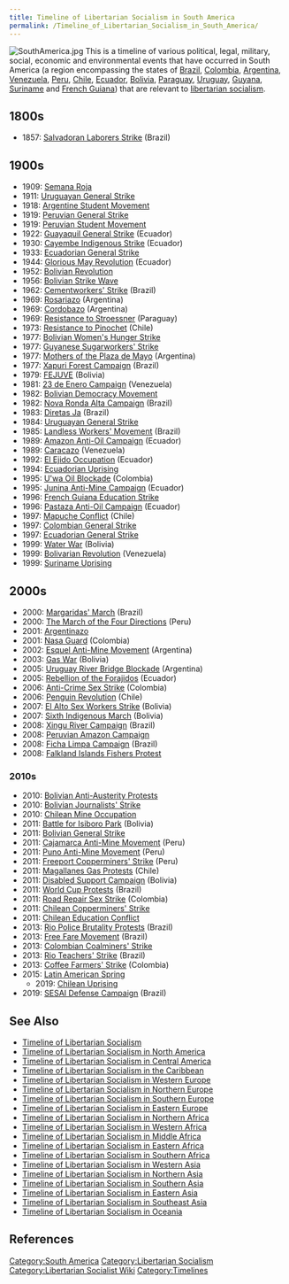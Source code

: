 ```yaml
---
title: Timeline of Libertarian Socialism in South America
permalink: /Timeline_of_Libertarian_Socialism_in_South_America/
---
```


![](SouthAmerica.jpg "SouthAmerica.jpg") This is a timeline of various
political, legal, military, social, economic and environmental events
that have occurred in South America (a region encompassing the states of
[Brazil](Brazil "wikilink"), [Colombia](Colombia "wikilink"),
[Argentina](Argentina "wikilink"), [Venezuela](Venezuela "wikilink"),
[Peru](Peru "wikilink"), [Chile](Chile "wikilink"),
[Ecuador](Ecuador "wikilink"), [Bolivia](Bolivia "wikilink"),
[Paraguay](Paraguay "wikilink"), [Uruguay](Uruguay "wikilink"),
[Guyana](Guyana "wikilink"), [Suriname](Suriname "wikilink") and [French
Guiana](French_Guiana "wikilink")) that are relevant to [libertarian
socialism](Libertarian_Socialism "wikilink").

## 1800s

- 1857: [Salvadoran Laborers
  Strike](Salvadoran_Laborers_Strike_(1857) "wikilink") (Brazil)

## 1900s

- 1909: [Semana Roja](Semana_Roja_(Argentina) "wikilink")
- 1911: [Uruguayan General
  Strike](Uruguayan_General_Strike_(1911) "wikilink")
- 1918: [Argentine Student
  Movement](Argentine_Student_Movement_(1918) "wikilink")
- 1919: [Peruvian General
  Strike](Peruvian_General_Strike_(1919) "wikilink")
- 1919: [Peruvian Student
  Movement](Peruvian_Student_Movement_(1919) "wikilink")
- 1922: [Guayaquil General
  Strike](Guayaquil_General_Strike_(1922) "wikilink") (Ecuador)
- 1930: [Cayembe Indigenous
  Strike](Cayembe_Indigenous_Strike "wikilink") (Ecuador)
- 1933: [Ecuadorian General
  Strike](Ecuadorian_General_Strike_(1933) "wikilink")
- 1944: [Glorious May Revolution](Glorious_May_Revolution "wikilink")
  (Ecuador)
- 1952: [Bolivian Revolution](Bolivian_Revolution "wikilink")
- 1956: [Bolivian Strike Wave](Bolivian_Strike_Wave_(1950s) "wikilink")
- 1962: [Cementworkers'
  Strike](Cementworkers'_Strike_(Brazil) "wikilink") (Brazil)
- 1969: [Rosariazo](Rosariazo "wikilink") (Argentina)
- 1969: [Cordobazo](Cordobazo "wikilink") (Argentina)
- 1969: [Resistance to Stroessner](Resistance_to_Stroessner "wikilink")
  (Paraguay)
- 1973: [Resistance to Pinochet](Resistance_to_Pinochet "wikilink")
  (Chile)
- 1977: [Bolivian Women's Hunger
  Strike](Bolivian_Women's_Hunger_Strike_(1977) "wikilink")
- 1977: [Guyanese Sugarworkers'
  Strike](Guyanese_Sugarworkers'_Strike_(1977) "wikilink")
- 1977: [Mothers of the Plaza de
  Mayo](Mothers_of_the_Plaza_de_Mayo "wikilink") (Argentina)
- 1977: [Xapuri Forest Campaign](Xapuri_Forest_Campaign "wikilink")
  (Brazil)
- 1979: [FEJUVE](FEJUVE "wikilink") (Bolivia)
- 1981: [23 de Enero Campaign](23_de_Enero_Campaign "wikilink")
  (Venezuela)
- 1982: [Bolivian Democracy
  Movement](Bolivian_Democracy_Movement_(1982) "wikilink")
- 1982: [Nova Ronda Alta Campaign](Nova_Ronda_Alta_Campaign "wikilink")
  (Brazil)
- 1983: [Diretas Ja](Diretas_Ja "wikilink") (Brazil)
- 1984: [Uruguayan General
  Strike](Uruguayan_General_Strike_(1984) "wikilink")
- 1985: [Landless Workers'
  Movement](Landless_Workers'_Movement_(Brazil) "wikilink") (Brazil)
- 1989: [Amazon Anti-Oil
  Campaign](Amazon_Anti-Oil_Campaign_(Ecuador) "wikilink") (Ecuador)
- 1989: [Caracazo](Caracazo "wikilink") (Venezuela)
- 1992: [El Ejido Occupation](El_Ejido_Occupation_(1992) "wikilink")
  (Ecuador)
- 1994: [Ecuadorian Uprising](Ecuadorian_Uprising_(1994) "wikilink")
- 1995: [U'wa Oil Blockade](U'wa_Oil_Blockade "wikilink") (Colombia)
- 1995: [Junina Anti-Mine
  Campaign](Junina_Anti-Mine_Campaign "wikilink") (Ecuador)
- 1996: [French Guiana Education
  Strike](French_Guiana_Education_Strike_(1996) "wikilink")
- 1996: [Pastaza Anti-Oil
  Campaign](Pastaza_Anti-Oil_Campaign "wikilink") (Ecuador)
- 1997: [Mapuche Conflict](Mapuche_Uprising "wikilink") (Chile)
- 1997: [Colombian General
  Strike](Colombian_General_Strike_(1997) "wikilink")
- 1997: [Ecuadorian General
  Strike](Ecuadorian_General_Strike_(1997) "wikilink")
- 1999: [Water War](Water_War_(Bolivia) "wikilink") (Bolivia)
- 1999: [Bolivarian Revolution](Bolivarian_Revolution "wikilink")
  (Venezuela)
- 1999: [Suriname Uprising](Suriname_Uprising_(1999) "wikilink")

## 2000s

- 2000: [Margaridas' March](Margaridas'_March_(2000) "wikilink")
  (Brazil)
- 2000: [The March of the Four
  Directions](The_March_of_the_Four_Directions "wikilink") (Peru)
- 2001: [Argentinazo](Argentinazo "wikilink")
- 2001: [Nasa Guard](Nasa_Guard "wikilink") (Colombia)
- 2002: [Esquel Anti-Mine
  Movement](Esquel_Anti-Mine_Movement "wikilink") (Argentina)
- 2003: [Gas War](Gas_War_(Bolivia) "wikilink") (Bolivia)
- 2005: [Uruguay River Bridge
  Blockade](Uruguay_River_Bridge_Blockade_(Argentina) "wikilink")
  (Argentina)
- 2005: [Rebellion of the
  Forajidos](Rebellion_of_the_Forajidos "wikilink") (Ecuador)
- 2006: [Anti-Crime Sex
  Strike](Anti-Crime_Sex_Strike_(Colombia) "wikilink") (Colombia)
- 2006: [Penguin Revolution](Penguin_Revolution "wikilink") (Chile)
- 2007: [El Alto Sex Workers
  Strike](El_Alto_Sex_Workers_Strike_(2007) "wikilink") (Bolivia)
- 2007: [Sixth Indigenous
  March](Sixth_Indigenous_March_(Bolivia) "wikilink") (Bolivia)
- 2008: [Xingu River Campaign](Xingu_River_Campaign "wikilink") (Brazil)
- 2008: [Peruvian Amazon
  Campaign](Peruvian_Amazon_Campaign_(2008) "wikilink")
- 2008: [Ficha Limpa Campaign](Ficha_Limpa_Campaign "wikilink") (Brazil)
- 2008: [Falkland Islands Fishers
  Protest](Falkland_Islands_Fishers_Protest_(2008) "wikilink")

### 2010s

- 2010: [Bolivian Anti-Austerity
  Protests](Bolivian_Anti-Austerity_Protests_(2010) "wikilink")
- 2010: [Bolivian Journalists'
  Strike](Bolivian_Journalists'_Strike_(2010) "wikilink")
- 2010: [Chilean Mine
  Occupation](Chilean_Mine_Occupation_(2010) "wikilink")
- 2011: [Battle for Isiboro Park](Battle_for_Isiboro_Park "wikilink")
  (Bolivia)
- 2011: [Bolivian General
  Strike](Bolivian_General_Strike_(2011) "wikilink")
- 2011: [Cajamarca Anti-Mine
  Movement](Cajamarca_Anti-Mine_Movement "wikilink") (Peru)
- 2011: [Puno Anti-Mine Movement](Puno_Anti-Mine_Movement "wikilink")
  (Peru)
- 2011: [Freeport Copperminers'
  Strike](Freeport_Copperminers'_Strike_(2011) "wikilink") (Peru)
- 2011: [Magallanes Gas
  Protests](Magallanes_Gas_Protests_(2011) "wikilink") (Chile)
- 2011: [Disabled Support
  Campaign](Disabled_Support_Campaign_(Bolivia) "wikilink") (Bolivia)
- 2011: [World Cup Protests](World_Cup_Protests_(Brazil) "wikilink")
  (Brazil)
- 2011: [Road Repair Sex
  Strike](Road_Repair_Sex_Strike_(Colombia) "wikilink") (Colombia)
- 2011: [Chilean Copperminers'
  Strike](Chilean_Copperminers'_Strike_(2011) "wikilink")
- 2011: [Chilean Education
  Conflict](Chilean_Education_Conflict "wikilink")
- 2013: [Rio Police Brutality
  Protests](Rio_Police_Brutality_Protests_(2013) "wikilink") (Brazil)
- 2013: [Free Fare Movement](Free_Fare_Movement_(Brazil) "wikilink")
  (Brazil)
- 2013: [Colombian Coalminers'
  Strike](Colombian_Coalminers'_Strike_(2013) "wikilink")
- 2013: [Rio Teachers' Strike](Rio_Teachers'_Strike_(2013) "wikilink")
  (Brazil)
- 2013: [Coffee Farmers'
  Strike](Coffee_Farmers'_Strike_(2013) "wikilink") (Colombia)
- 2015: [Latin American Spring](Latin_American_Spring "wikilink")
  - 2019: [Chilean Uprising](Chilean_Uprising_(2019) "wikilink")
- 2019: [SESAI Defense
  Campaign](SESAI_Defense_Campaign_(2019) "wikilink") (Brazil)

## See Also

- [Timeline of Libertarian
  Socialism](Timeline_of_Libertarian_Socialism "wikilink")
- [Timeline of Libertarian Socialism in North
  America](Timeline_of_Libertarian_Socialism_in_North_America "wikilink")
- [Timeline of Libertarian Socialism in Central
  America](Timeline_of_Libertarian_Socialism_in_Central_America "wikilink")
- [Timeline of Libertarian Socialism in the
  Caribbean](Timeline_of_Libertarian_Socialism_in_the_Caribbean "wikilink")
- [Timeline of Libertarian Socialism in Western
  Europe](Timeline_of_Libertarian_Socialism_in_Western_Europe "wikilink")
- [Timeline of Libertarian Socialism in Northern
  Europe](Timeline_of_Libertarian_Socialism_in_Northern_Europe "wikilink")
- [Timeline of Libertarian Socialism in Southern
  Europe](Timeline_of_Libertarian_Socialism_in_Southern_Europe "wikilink")
- [Timeline of Libertarian Socialism in Eastern
  Europe](Timeline_of_Libertarian_Socialism_in_Eastern_Europe "wikilink")
- [Timeline of Libertarian Socialism in Northern
  Africa](Timeline_of_Libertarian_Socialism_in_Northern_Africa "wikilink")
- [Timeline of Libertarian Socialism in Western
  Africa](Timeline_of_Libertarian_Socialism_in_Western_Africa "wikilink")
- [Timeline of Libertarian Socialism in Middle
  Africa](Timeline_of_Libertarian_Socialism_in_Middle_Africa "wikilink")
- [Timeline of Libertarian Socialism in Eastern
  Africa](Timeline_of_Libertarian_Socialism_in_Eastern_Africa "wikilink")
- [Timeline of Libertarian Socialism in Southern
  Africa](Timeline_of_Libertarian_Socialism_in_Southern_Africa "wikilink")
- [Timeline of Libertarian Socialism in Western
  Asia](Timeline_of_Libertarian_Socialism_in_Western_Asia "wikilink")
- [Timeline of Libertarian Socialism in Northern
  Asia](Timeline_of_Libertarian_Socialism_in_Northern_Asia "wikilink")
- [Timeline of Libertarian Socialism in Southern
  Asia](Timeline_of_Libertarian_Socialism_in_Southern_Asia "wikilink")
- [Timeline of Libertarian Socialism in Eastern
  Asia](Timeline_of_Libertarian_Socialism_in_Eastern_Asia "wikilink")
- [Timeline of Libertarian Socialism in Southeast
  Asia](Timeline_of_Libertarian_Socialism_in_Southeast_Asia "wikilink")
- [Timeline of Libertarian Socialism in
  Oceania](Timeline_of_Libertarian_Socialism_in_Oceania "wikilink")

## References

<references />

[Category:South America](Category:South_America "wikilink")
[Category:Libertarian
Socialism](Category:Libertarian_Socialism "wikilink")
[Category:Libertarian Socialist
Wiki](Category:Libertarian_Socialist_Wiki "wikilink")
[Category:Timelines](Category:Timelines "wikilink")